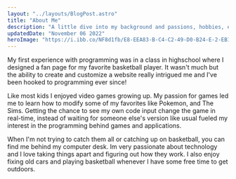 ```yaml
---
layout: "../layouts/BlogPost.astro"
title: "About Me"
description: "A little dive into my background and passions, hobbies, etc."
updatedDate: "November 06 2022"
heroImage: "https://i.ibb.co/NF8d1fb/E8-EEA83-B-C4-C2-49-D0-B24-E-2-EB11-B4-F04-B7.jpg"
---
```


My first experience with programming was in a class in highschool where I designed a fan page for my favorite basketball player. It wasn't much but the ability to create and customize a website really intrigued me and I've been hooked to programming ever since!

Like most kids I enjoyed video games growing up. My passion for games led me to learn how to modify some of my favorites like Pokemon, and The Sims. Getting the chance to see my own code input change the game in real-time, instead of waiting for someone else's version like usual fueled my interest in the programming behind games and applications.

When I'm not trying to catch them all or catching up on basketball, you can find me behind my computer desk. Im very passionate about technology and I love taking things apart and figuring out how they work. I also enjoy fixing old cars and playing basketball whenever I have some free time to get outdoors.

